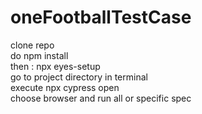 # oneFootballTestCase
clone repo <br />
do npm install <br />
then : npx eyes-setup <br />
go to project directory in terminal <br />
execute npx cypress open <br />
choose browser and run all or specific spec <br />

